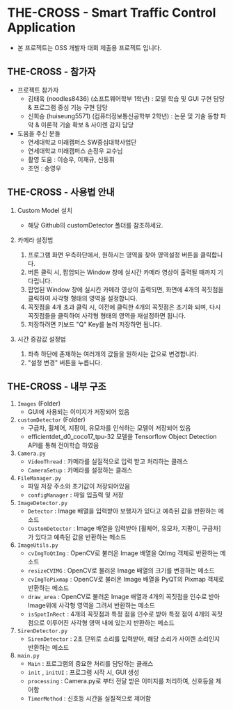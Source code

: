 # THE-CROSS - Smart Traffic Control Application

- 본 프로젝트는 OSS 개발자 대회 제출용 프로젝트 입니다.

THE-CROSS - 참가자
-----------------------
- 프로젝트 참가자
    - 김태욱 (noodles8436) (소프트웨어학부 1학년) : 모델 학습 및 GUI 구현 담당 & 프로그램 중심 기능 구현 담당
    - 신희승 (huiseung5571) (컴퓨터정보통신공학부 2학년) : 논문 및 기술 동향 파악 & 이론적 기술 확보 & 사이렌 감지 담당
- 도움을 주신 분들
    - 연세대학교 미래캠퍼스 SW중심대학사업단
    - 연세대학교 미래캠퍼스 손정우 교수님
    - 촬영 도움 : 이승우, 이재규, 신동휘
    - 조언 : 송영우

THE-CROSS - 사용법 안내
-----------------------
1. Custom Model 설치
   - 해당 Github의 customDetector 폴더를 참조하세요.
2. 카메라 설정법
   1. 프로그램 화면 우측하단에서, 원하시는 영역을 찾아 영역설정 버튼을 클릭합니다.
   2. 버튼 클릭 시, 팝업되는 Window 창에 실시간 카메라 영상이 출력될 때까지 기다립니다.
   3. 팝업된 Window 창에 실시칸 카메라 영상이 출력되면, 화면에 4개의 꼭짓점을 클릭하여 사각형 형태의 영역을 설정합니다.
   4. 꼭짓점을 4개 초과 클릭 시, 이전에 클릭한 4개의 꼭짓점은 초기화 되며, 다시 꼭짓점들을 클릭하여 사각형 형태의 영역을 재설정하면 됩니다.
   5. 저장하려면 키보드 "Q" Key를 눌러 저장하면 됩니다.

3. 시간 증감값 설정법
   1. 좌측 하단에 존재하는 여러개의 값들을 원하시는 값으로 변경합니다. 
   2. "설정 변경" 버튼을 누릅니다.

THE-CROSS - 내부 구조
--------------------------------------
1. `Images` (Folder)
    - GUI에 사용되는 이미지가 저장되어 있음
2. `customDetector` (Folder)
    - 구급차, 휠체어, 지팡이, 유모차를 인식하는 모델이 저장되어 있음
    - efficientdet_d0_coco17_tpu-32 모델을 Tensorflow Object Detection API를 통해 전이학습 하였음
3. `Camera.py`
    - `VideoThread` : 카메라를 실질적으로 입력 받고 처리하는 클래스
    - `CameraSetup` : 카메라를 설정하는 클래스
4. `FileManager.py`
    - 파일 저장 주소와 초기값이 저장되어있음
    - `configManager` : 파일 입출력 및 저장
5. `ImageDetector.py`
    - `Detector` : Image 배열을 입력받아 보행자가 있다고 예측된 값을 반환하는 메소드
    - `CustomDetector` : Image 배열을 입력받아 [휠체어, 유모차, 지팡이, 구급차] 가 있다고 예측된 값을 반환하는 메소드
6. `ImageUtils.py`
    - `cvImgToQtImg` : OpenCV로 불러온 Image 배열을 QtImg 객체로 반환하는 메소드
    - `resizeCVIMG` : OpenCV로 불러온 Image 배열의 크기를 변경하는 메소드
    - `cvImgToPixmap` : OpenCV로 불러온 Image 배열을 PyQT의 Pixmap 객체로 반환하는 메소드
    - `draw_area` : OpenCV로 불러온 Image 배열과 4개의 꼭짓점을 인수로 받아 Image위에 사각형 영역을 그려서 반환하는 메소드
    - `isSpotInRect` : 4개의 꼭짓점과 특정 점을 인수로 받아 특정 점이 4개의 꼭짓점으로 이루어진 사각형 영역 내에 있는지 반환하는 메소드
7. `SirenDetector.py`
    - `SirenDetector` : 2초 단위로 소리를 입력받아, 해당 소리가 사이렌 소리인지 반환하는 메소드
8. `main.py`
    - `Main` : 프로그램의 중요한 처리를 담당하는 클래스
    - `init` , `initUI` : 프로그램 시작 시, GUI 생성
    - `processing` : Camera.py로 부터 전달 받은 이미지를 처리하여, 신호등을 제어함
    - `TimerMethod` : 신호등 시간을 실질적으로 제어함
